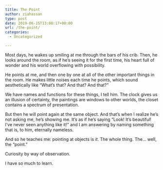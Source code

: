 ```yaml
---
title: The Point
author: ziahassan
type: post
date: 2019-06-15T13:08:17+00:00
url: /the-point/
categories:
  - Uncategorized

---
```

Most days, he wakes up smiling at me through the bars of his crib. Then, he looks around the room, as if he&#8217;s seeing it for the first time, his heart full of wonder and his world overflowing with possibility.

He points at me, and then one by one at all of the other important things in the room. He makes little noises each time he points, which sound aesthetically like &#8220;What&#8217;s that? And that? And that?&#8221;

We have names and functions for these things, I tell him. The clock gives us an illusion of certainty, the paintings are windows to other worlds, the closet contains a spectrum of presentation.

But then he will point again at the same object. And that&#8217;s when I realize he&#8217;s not asking me, he&#8217;s showing me. It&#8217;s as if he&#8217;s saying &#8220;Look! It&#8217;s beautiful! I&#8217;ve never seen anything like it!&#8221; and I am answering by naming something that is, to him, eternally nameless.

And so he teaches me: pointing at objects is _it_. The whole thing. The&#8230; well, the &#8220;point.&#8221;

Curiosity by way of observation.

I have so much to learn.